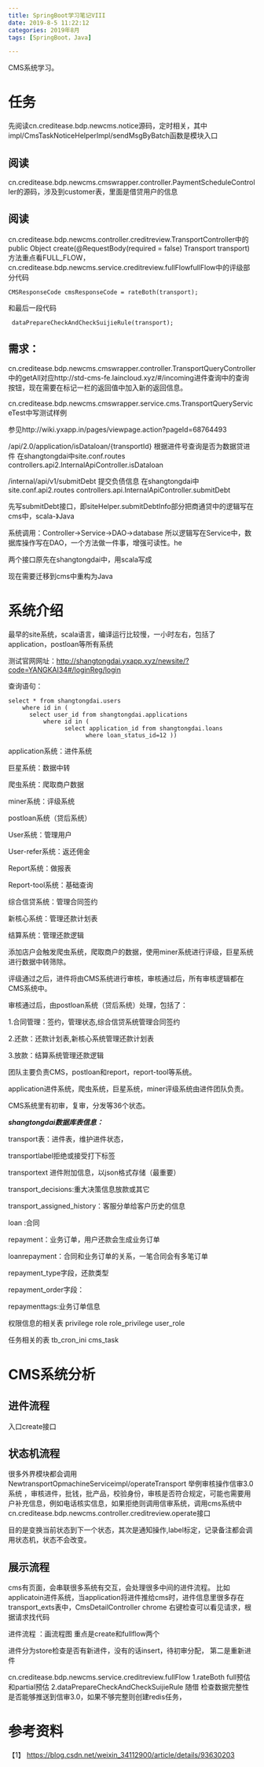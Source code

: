 ```yaml
---
title: SpringBoot学习笔记VIII
date: 2019-8-5 11:22:12
categories: 2019年8月
tags: [SpringBoot，Java]

---
```


CMS系统学习。

<!-- more -->
# 任务
先阅读cn.creditease.bdp.newcms.notice源码，定时相关，其中impl/CmsTaskNoticeHelperImpl/sendMsgByBatch函数是模块入口

## 阅读
cn.creditease.bdp.newcms.cmswrapper.controller.PaymentScheduleController的源码，涉及到customer表，里面是借贷用户的信息

## 阅读
cn.creditease.bdp.newcms.controller.creditreview.TransportController中的public Object create(@RequestBody(required = false) Transport transport)方法重点看FULL_FLOW，cn.creditease.bdp.newcms.service.creditreview.fullFlowfullFlow中的评级部分代码

    CMSResponseCode cmsResponseCode = rateBoth(transport);

和最后一段代码

     dataPrepareCheckAndCheckSuijieRule(transport);

## 需求：

cn.creditease.bdp.newcms.cmswrapper.controller.TransportQueryController中的getAll对应http://std-cms-fe.laincloud.xyz/#/incoming进件查询中的查询按钮，现在需要在标记一栏的返回值中加入新的返回信息。

cn.creditease.bdp.newcms.cmswrapper.service.cms.TransportQueryServiceTest中写测试样例


参见http://wiki.yxapp.in/pages/viewpage.action?pageId=68764493

/api/2.0/application/isDataloan/{transportId} 根据进件号查询是否为数据贷进件
在shangtongdai中site.conf.routes
controllers.api2.InternalApiController.isDataloan

/internal/api/v1/submitDebt 提交负债信息
在shangtongdai中site.conf.api2.routes
controllers.api.InternalApiController.submitDebt

先写submitDebt接口，即siteHelper.submitDebtInfo部分把商通贷中的逻辑写在cms中，scala-》Java

系统调用：Controller->Service->DAO->database
所以逻辑写在Service中，数据库操作写在DAO，一个方法做一件事，增强可读性。he

两个接口原先在shangtongdai中，用scala写成

现在需要迁移到cms中重构为Java


# 系统介绍

最早的site系统，scala语言，编译运行比较慢，一小时左右，包括了application，postloan等所有系统

测试官网网址：http://shangtongdai.yxapp.xyz/newsite/?code=YANGKAI34#/loginReg/login

查询语句：

    select * from shangtongdai.users
        where id in (
          select user_id from shangtongdai.applications
              where id in (
                    select application_id from shangtongdai.loans
                          where loan_status_id=12 ))

application系统：进件系统

巨星系统：数据中转

爬虫系统：爬取商户数据

miner系统：评级系统

postloan系统（贷后系统）

User系统：管理用户

User-refer系统：返还佣金

Report系统：做报表

Report-tool系统：基础查询

综合信贷系统：管理合同签约

新核心系统：管理还款计划表

结算系统：管理还款逻辑

添加店户会触发爬虫系统，爬取商户的数据，使用miner系统进行评级，巨星系统进行数据中转筛除。

评级通过之后，进件将由CMS系统进行审核，审核通过后，所有审核逻辑都在CMS系统中。

审核通过后，由postloan系统（贷后系统）处理，包括了：

1.合同管理：签约，管理状态,综合信贷系统管理合同签约

2.还款：还款计划表,新核心系统管理还款计划表

3.放款：结算系统管理还款逻辑


团队主要负责CMS，postloan和report，report-tool等系统。

application进件系统，爬虫系统，巨星系统，miner评级系统由进件团队负责。

CMS系统里有初审，复审，分发等36个状态。

***shangtongdai数据库表信息：***

transport表：进件表，维护进件状态，

transportlabel拒绝或接受打下标签

transportext 进件附加信息，以json格式存储（最重要）

transport_decisions:重大决策信息放款或其它

transport_assigned_history：客服分单给客户历史的信息



loan :合同

repayment：业务订单，用户还款会生成业务订单

loanrepayment：合同和业务订单的关系，一笔合同会有多笔订单

repayment_type字段，还款类型

repayment_order字段：

repaymenttags:业务订单信息

权限信息的相关表
privilege
role
role_privilege
user_role

任务相关的表
tb_cron_ini
cms_task

# CMS系统分析
## 进件流程
入口create接口
## 状态机流程
很多外界模块都会调用 NewtransportOpmachineServiceimpl/operateTransport
举例审核操作信审3.0系统 ，审核进件，批钱，批产品，校验身份，审核是否符合规定，可能也需要用户补充信息，例如电话核实信息，如果拒绝则调用信审系统，调用cms系统中cn.creditease.bdp.newcms.controller.creditreview.operate接口

目的是变换当前状态到下一个状态，其次是通知操作,label标定，记录备注都会调用状态机，状态不会改变。

## 展示流程
cms有页面，会串联很多系统有交互，会处理很多中间的进件流程。
比如applicatoin进件系统，当application将进件推给cms时，进件信息里很多存在transport_exts表中，CmsDetailController
chrome 右键检查可以看见请求，根据请求找代码

进件流程 ：画流程图
重点是create和fullflow两个


进件分为store检查是否有新进件，没有的话insert，待初审分配，
第二是重新进件


cn.creditease.bdp.newcms.service.creditreview.fullFlow
1.rateBoth full预估和partial预估
2.dataPrepareCheckAndCheckSuijieRule 随借 检查数据完整性是否能够推送到信审3.0，如果不够完整则创建redis任务，



# 参考资料
【1】
https://blog.csdn.net/weixin_34112900/article/details/93630203
